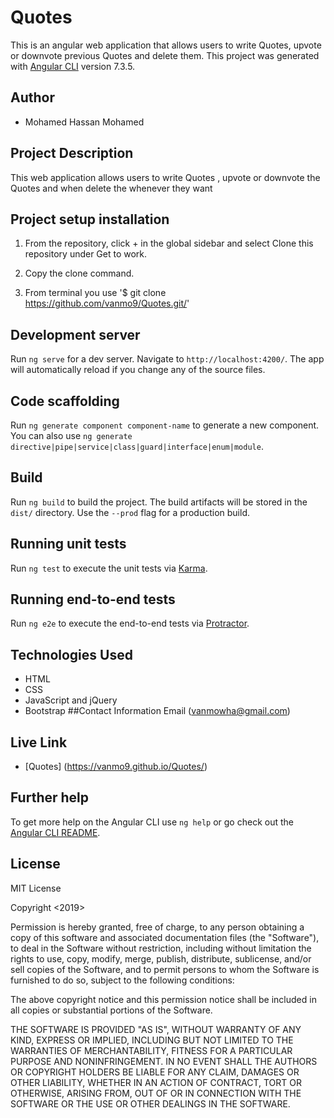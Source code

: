 # Quotes
This is an angular web application that allows users to write Quotes, upvote or downvote previous Quotes and delete them.
This project was generated with [Angular CLI](https://github.com/angular/angular-cli) version 7.3.5.
## Author
* Mohamed Hassan Mohamed
## Project Description
This web application allows users to write Quotes , upvote or downvote the Quotes and when delete the whenever they want
## Project setup  installation

1. From the repository, click + in the global sidebar and select Clone this repository under Get to work.

2.  Copy the clone command.
3. From terminal you use
'$ git clone https://github.com/vanmo9/Quotes.git/'

## Development server

Run `ng serve` for a dev server. Navigate to `http://localhost:4200/`. The app will automatically reload if you change any of the source files.

## Code scaffolding

Run `ng generate component component-name` to generate a new component. You can also use `ng generate directive|pipe|service|class|guard|interface|enum|module`.

## Build

Run `ng build` to build the project. The build artifacts will be stored in the `dist/` directory. Use the `--prod` flag for a production build.

## Running unit tests

Run `ng test` to execute the unit tests via [Karma](https://karma-runner.github.io).

## Running end-to-end tests

Run `ng e2e` to execute the end-to-end tests via [Protractor](http://www.protractortest.org/).
## Technologies Used
-   HTML
-   CSS
-   JavaScript and jQuery
-   Bootstrap
##Contact Information
Email (vanmowha@gmail.com)
## Live Link
- [Quotes] (https://vanmo9.github.io/Quotes/)

## Further help

To get more help on the Angular CLI use `ng help` or go check out the [Angular CLI README](https://github.com/angular/angular-cli/blob/master/README.md).

## License

MIT License

Copyright <2019> <MOHAMED HASSAN>

Permission is hereby granted, free of charge, to any person obtaining a copy of this software and associated documentation files (the "Software"), to deal in the Software without restriction, including without limitation the rights to use, copy, modify, merge, publish, distribute, sublicense, and/or sell copies of the Software, and to permit persons to whom the Software is furnished to do so, subject to the following conditions:

The above copyright notice and this permission notice shall be included in all copies or substantial portions of the Software.

THE SOFTWARE IS PROVIDED "AS IS", WITHOUT WARRANTY OF ANY KIND, EXPRESS OR IMPLIED, INCLUDING BUT NOT LIMITED TO THE WARRANTIES OF MERCHANTABILITY, FITNESS FOR A PARTICULAR PURPOSE AND NONINFRINGEMENT. IN NO EVENT SHALL THE AUTHORS OR COPYRIGHT HOLDERS BE LIABLE FOR ANY CLAIM, DAMAGES OR OTHER LIABILITY, WHETHER IN AN ACTION OF CONTRACT, TORT OR OTHERWISE, ARISING FROM, OUT OF OR IN CONNECTION WITH THE SOFTWARE OR THE USE OR OTHER DEALINGS IN THE SOFTWARE.
